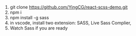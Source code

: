 1. git clone https://github.com/YingCG/react-scss-demo.git
2. npm i
3. npm install -g sass
4. in vscode, install two extension: SASS, Live Sass Complier,
5. Watch Sass if you are ready
